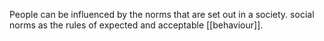 People can be influenced by the norms that are set out in a society. social norms as the rules of expected and acceptable [[behaviour]].